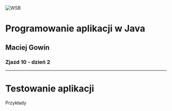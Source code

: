 ![WSB](LOGO)

# Programowanie aplikacji w Java

## Maciej Gowin

### Zjazd 10 - dzień 2

---
# Testowanie aplikacji

Przykłady
